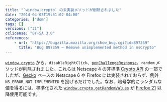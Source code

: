 ```yaml
---
title: "`window.crypto` の未実装メソッドが削除されました"
date: "2014-04-03T19:31:02-04:00"
categories: ["dom"]
tags: []
versions: ["31"]
cclicense: "BY-SA 3.0"
references:
    - url: "https://bugzilla.mozilla.org/show_bug.cgi?id=897359"
      title: "Bug 897359 – Remove unimplemented method in nsCrypto"
---
```

[`window.crypto`](https://developer.mozilla.org/docs/Web/API/window.crypto) から、`disableRightClick`、[`popChallengeResponse`](https://developer.mozilla.org/docs/JavaScript_crypto/popChallengeResponse)、`random` メソッドが削除されました。これらは Netscape 4 の非標準 [Crypto API](https://developer.mozilla.org/docs/JavaScript_crypto) の一部でしたが、[Gecko](https://developer.mozilla.org/docs/Mozilla/Gecko) ベースの Netscape 6 や Firefox には実装されておらず、例外 `NS_ERROR_NOT_IMPLEMENTED` を投げるだけでした。なお、暗号学的にランダムな値を得るには、標準化された [`window.crypto.getRandomValues`](https://developer.mozilla.org/docs/Web/API/window.crypto.getRandomValues) が [Firefox 21](https://developer.mozilla.org/Mozilla/Firefox/Releases/21) 以降使用可能です。
